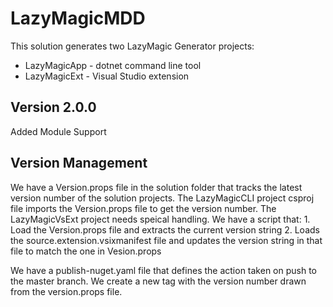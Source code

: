 # LazyMagicMDD 
This solution generates two LazyMagic Generator projects:
- LazyMagicApp - dotnet command line tool
- LazyMagicExt - Visual Studio extension 

## Version 2.0.0
Added Module Support 

## Version Management
We have a Version.props file in the solution folder that tracks the latest version number of the solution projects.
The LazyMagicCLI project csproj file imports the Version.props file to get the version number.
The LazyMagicVsExt project needs speical handling. We have a script that:
	1. Load the Version.props file and extracts the current version string
	2. Loads the source.extension.vsixmanifest file and updates the version string in that file to match the one in Vesion.props

We have a publish-nuget.yaml file that defines the action taken on push to the master branch. We create a new tag with the version number
drawn from the version.props file.

